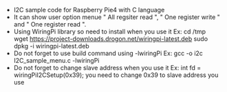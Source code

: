 - I2C sample code for Raspberry Pie4 with C language
- It can show user option menue " All regsiter read ", " One register write " and " One register read ". 
- Using WiringPi library so need to install when you use it
Ex: 
cd /tmp
wget https://project-downloads.drogon.net/wiringpi-latest.deb
sudo dpkg -i wiringpi-latest.deb
- Do not forget to use build command using -lwiringPi
Ex:
gcc -o i2c I2C_sample_menu.c -lwiringPi
- Do not forget to change slave address when you use it
Ex: 
int fd = wiringPiI2CSetup(0x39);
you need to change 0x39 to slave address you use 

